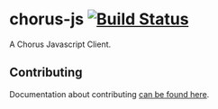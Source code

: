 # chorus-js [![Build Status](https://travis-ci.org/Chorus-bdd/chorus-js.svg?branch=master)](https://travis-ci.org/Chorus-bdd/chorus-js)
A Chorus Javascript Client.

## Contributing
Documentation about contributing [can be found here](/CONTRIBUTING.md).
